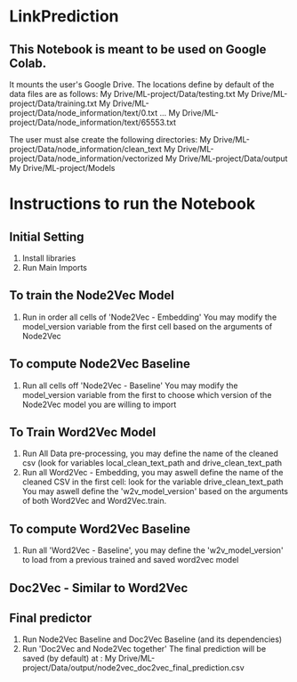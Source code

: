 # LinkPrediction
## This Notebook is meant to be used on Google Colab.
It mounts the user's Google Drive.
The locations define by default of the data files are as follows:
My Drive/ML-project/Data/testing.txt
My Drive/ML-project/Data/training.txt
My Drive/ML-project/Data/node_information/text/0.txt
...
My Drive/ML-project/Data/node_information/text/65553.txt

The user must alse create the following directories:
My Drive/ML-project/Data/node_information/clean_text
My Drive/ML-project/Data/node_information/vectorized
My Drive/ML-project/Data/output
My Drive/ML-project/Models

# Instructions to run the Notebook
## Initial Setting
1) Install libraries
2) Run Main Imports
## To train the Node2Vec Model
1) Run in order all cells of 'Node2Vec - Embedding'
You may modify the model_version variable from the first cell based on the arguments of Node2Vec
## To compute Node2Vec Baseline
1) Run all cells off 'Node2Vec - Baseline' 
You may modify the model_version variable from the first to choose which version of the Node2Vec model you are willing to import

## To Train Word2Vec Model
1) Run All Data pre-processing, you may define the name of the cleaned csv (look for variables local_clean_text_path and drive_clean_text_path
2) Run all Word2Vec - Embedding, you may aswell define the name of the cleaned CSV in the first cell: look for the variable drive_clean_text_path
You may aswell define the 'w2v_model_version' based on the arguments of both Word2Vec and Word2Vec.train.

## To compute Word2Vec Baseline
1) Run all 'Word2Vec - Baseline', you may define the 'w2v_model_version'  to load from a previous trained and saved word2vec model

## Doc2Vec - Similar to Word2Vec

## Final predictor
1) Run Node2Vec Baseline and Doc2Vec Baseline (and its dependencies)
2) Run 'Doc2Vec and Node2Vec together'
The final prediction will be saved (by default) at :
My Drive/ML-project/Data/output/node2vec_doc2vec_final_prediction.csv
